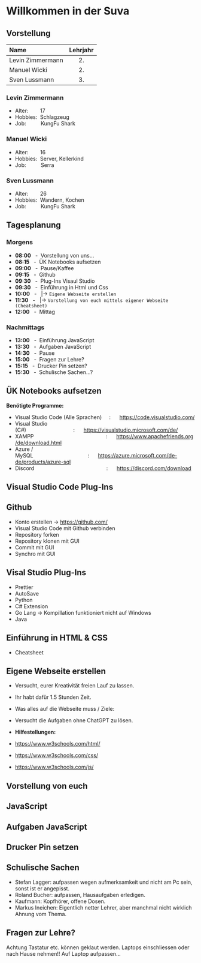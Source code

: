 # Willkommen in der Suva

## **Vorstellung**

| Name             | Lehrjahr |
|:-----------------|:--------:|
| Levin Zimmermann |    2.    |
| Manuel Wicki     |    2.    |
| Sven Lussmann    |    3.    |


### Levin Zimmermann

- Alter: &nbsp;&nbsp;&nbsp;&nbsp;&nbsp;&nbsp; 17
- Hobbies: &nbsp;Schlagzeug
- Job: &nbsp;&nbsp;&nbsp;&nbsp;&nbsp;&nbsp;&nbsp;&nbsp;&nbsp;KungFu Shark

### Manuel Wicki

- Alter: &nbsp;&nbsp;&nbsp;&nbsp;&nbsp;&nbsp; 16
- Hobbies: &nbsp;Server, Kellerkind
- Job: &nbsp;&nbsp;&nbsp;&nbsp;&nbsp;&nbsp;&nbsp;&nbsp;&nbsp;Serra

### Sven Lussmann

- Alter: &nbsp;&nbsp;&nbsp;&nbsp;&nbsp;&nbsp; 26
- Hobbies: &nbsp;Wandern, Kochen
- Job: &nbsp;&nbsp;&nbsp;&nbsp;&nbsp;&nbsp;&nbsp;&nbsp;&nbsp;KungFu Shark

## **Tagesplanung**

### **Morgens**
- **08:00** &nbsp;&nbsp;-&nbsp; Vorstellung von uns...
- **08:15** &nbsp;&nbsp;-&nbsp; ÜK Notebooks aufsetzen
- **09:00** &nbsp;&nbsp;-&nbsp; Pause/Kaffee
- **09:15** &nbsp;&nbsp;-&nbsp; Github
- **09:30** &nbsp;&nbsp;-&nbsp; Plug-Ins Visaul Studio
- **09:30** &nbsp;&nbsp;-&nbsp;&nbsp;Einführung in Html und Css
- **10:00** &nbsp;&nbsp;-&nbsp;&nbsp;   |-> ```Eigene Webseite erstellen```
- **11:30** &nbsp;&nbsp;-&nbsp;&nbsp;   |-> `Vorstellung von euch mittels eigener Webseite (Cheatsheet)`
- **12:00** &nbsp;&nbsp;-&nbsp; Mittag

### **Nachmittags**
- **13:00** &nbsp;&nbsp;-&nbsp; Einführung JavaScript
- **13:30** &nbsp;&nbsp;-&nbsp; Aufgaben JavaScript
- **14:30** &nbsp;&nbsp;-&nbsp; Pause
- **15:00** &nbsp;&nbsp;-&nbsp; Fragen zur Lehre?
- **15:15** &nbsp;&nbsp;-&nbsp; Drucker Pin setzen?
- **15:30** &nbsp;&nbsp;-&nbsp; Schulische Sachen...?

## **ÜK Notebooks aufsetzen**
**Benötigte Programme:**
- Visual Studio Code (Alle Sprachen) &nbsp;&nbsp;&nbsp;&nbsp;:&nbsp;&nbsp;&nbsp;&nbsp;&nbsp;&nbsp;https://code.visualstudio.com/
- Visual Studio (C#)&nbsp;&nbsp;&nbsp;&nbsp;&nbsp;&nbsp;&nbsp;&nbsp;&nbsp;&nbsp;&nbsp;&nbsp;&nbsp;&nbsp;&nbsp;&nbsp;&nbsp;&nbsp;&nbsp;&nbsp;&nbsp;&nbsp;&nbsp;&nbsp;&nbsp;&nbsp;&nbsp;&nbsp;&nbsp;&nbsp;&nbsp;&nbsp;:&nbsp;&nbsp;&nbsp;&nbsp;&nbsp;&nbsp;https://visualstudio.microsoft.com/de/
- XAMPP&nbsp;&nbsp;&nbsp;&nbsp;&nbsp;&nbsp;&nbsp;&nbsp;&nbsp;&nbsp;&nbsp;&nbsp;&nbsp;&nbsp;&nbsp;&nbsp;&nbsp;&nbsp;&nbsp;&nbsp;&nbsp;&nbsp;&nbsp;&nbsp;&nbsp;&nbsp;&nbsp;&nbsp;&nbsp;&nbsp;&nbsp;&nbsp;&nbsp;&nbsp;&nbsp;&nbsp;&nbsp;&nbsp;&nbsp;&nbsp;&nbsp;&nbsp;&nbsp;&nbsp;&nbsp;&nbsp;&nbsp;&nbsp;&nbsp;:&nbsp;&nbsp;&nbsp;&nbsp;&nbsp;&nbsp;https://www.apachefriends.org/de/download.html
- Azure / MySQL&nbsp;&nbsp;&nbsp;&nbsp;&nbsp;&nbsp;&nbsp;&nbsp;&nbsp;&nbsp;&nbsp;&nbsp;&nbsp;&nbsp;&nbsp;&nbsp;&nbsp;&nbsp;&nbsp;&nbsp;&nbsp;&nbsp;&nbsp;&nbsp;&nbsp;&nbsp;&nbsp;&nbsp;&nbsp;&nbsp;&nbsp;&nbsp;&nbsp;&nbsp;&nbsp;&nbsp;&nbsp;:&nbsp;&nbsp;&nbsp;&nbsp;&nbsp;&nbsp;https://azure.microsoft.com/de-de/products/azure-sql
- Discord&nbsp;&nbsp;&nbsp;&nbsp;&nbsp;&nbsp;&nbsp;&nbsp;&nbsp;&nbsp;&nbsp;&nbsp;&nbsp;&nbsp;&nbsp;&nbsp;&nbsp;&nbsp;&nbsp;&nbsp;&nbsp;&nbsp;&nbsp;&nbsp;&nbsp;&nbsp;&nbsp;&nbsp;&nbsp;&nbsp;&nbsp;&nbsp;&nbsp;&nbsp;&nbsp;&nbsp;&nbsp;&nbsp;&nbsp;&nbsp;&nbsp;&nbsp;&nbsp;&nbsp;&nbsp;&nbsp;&nbsp;&nbsp;&nbsp;:&nbsp;&nbsp;&nbsp;&nbsp;&nbsp;&nbsp;https://discord.com/download

## **Visual Studio Code Plug-Ins**

## **Github**
- Konto erstellen -> https://github.com/
- Visual Studio Code mit Github verbinden
- Repository forken
- Repository klonen mit GUI
- Commit mit GUI
- Synchro mit GUI

## **Visal Studio Plug-Ins**
- Prettier
- AutoSave
- Python
- C# Extension
- Go Lang -> Kompillation funktioniert nicht auf Windows
- Java


## **Einführung in HTML & CSS**
- Cheatsheet

## **Eigene Webseite erstellen**
- Versucht, eurer Kreativität freien Lauf zu lassen.
- Ihr habt dafür 1.5 Stunden Zeit.

- Was alles auf die Webseite muss / Ziele:

- Versucht die Aufgaben ohne ChatGPT zu lösen. 
- **Hilfestellungen:**
- https://www.w3schools.com/html/
- https://www.w3schools.com/css/
- https://www.w3schools.com/js/

## **Vorstellung von euch**

## **JavaScript**

## **Aufgaben JavaScript**

## **Drucker Pin setzen**

## **Schulische Sachen**
- Stefan Lagger: aufpassen wegen aufmerksamkeit und nicht am Pc sein, sonst ist er angepisst.
- Roland Bucher: aufpassen, Hausaufgaben erledigen.
- Kaufmann: Kopfhörer, offene Dosen.
- Markus Ineichen: Eigentlich netter Lehrer, aber manchmal nicht wirklich Ahnung vom Thema.

## **Fragen zur Lehre?**
Achtung Tastatur etc. können geklaut werden. Laptops einschliessen oder nach Hause nehmen!!
Auf Laptop aufpassen...

